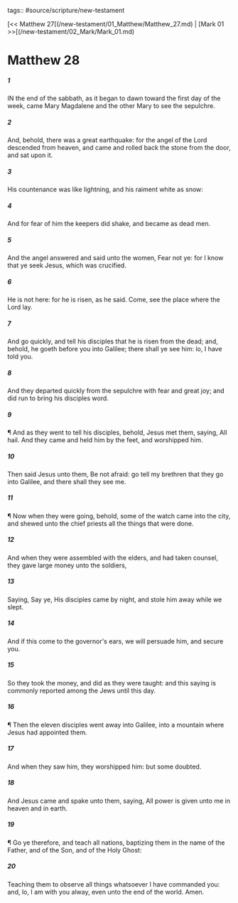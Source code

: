 tags:: #source/scripture/new-testament

[<< Matthew 27[(/new-testament/01_Matthew/Matthew_27.md) | [Mark 01 >>[(/new-testament/02_Mark/Mark_01.md)

# Matthew 28

##### 1

IN the end of the sabbath, as it began to dawn toward the first day of the week, came Mary Magdalene and the other Mary to see the sepulchre.

##### 2

And, behold, there was a great earthquake: for the angel of the Lord descended from heaven, and came and rolled back the stone from the door, and sat upon it.

##### 3

His countenance was like lightning, and his raiment white as snow:

##### 4

And for fear of him the keepers did shake, and became as dead men.

##### 5

And the angel answered and said unto the women, Fear not ye: for I know that ye seek Jesus, which was crucified.

##### 6

He is not here: for he is risen, as he said. Come, see the place where the Lord lay.

##### 7

And go quickly, and tell his disciples that he is risen from the dead; and, behold, he goeth before you into Galilee; there shall ye see him: lo, I have told you.

##### 8

And they departed quickly from the sepulchre with fear and great joy; and did run to bring his disciples word.

##### 9

¶ And as they went to tell his disciples, behold, Jesus met them, saying, All hail. And they came and held him by the feet, and worshipped him.

##### 10

Then said Jesus unto them, Be not afraid: go tell my brethren that they go into Galilee, and there shall they see me.

##### 11

¶ Now when they were going, behold, some of the watch came into the city, and shewed unto the chief priests all the things that were done.

##### 12

And when they were assembled with the elders, and had taken counsel, they gave large money unto the soldiers,

##### 13

Saying, Say ye, His disciples came by night, and stole him away while we slept.

##### 14

And if this come to the governor's ears, we will persuade him, and secure you.

##### 15

So they took the money, and did as they were taught: and this saying is commonly reported among the Jews until this day.

##### 16

¶ Then the eleven disciples went away into Galilee, into a mountain where Jesus had appointed them.

##### 17

And when they saw him, they worshipped him: but some doubted.

##### 18

And Jesus came and spake unto them, saying, All power is given unto me in heaven and in earth.

##### 19

¶ Go ye therefore, and teach all nations, baptizing them in the name of the Father, and of the Son, and of the Holy Ghost:

##### 20

Teaching them to observe all things whatsoever I have commanded you: and, lo, I am with you alway, even unto the end of the world. Amen.
